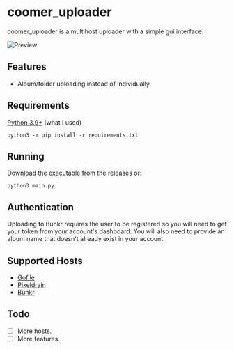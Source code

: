 # coomer_uploader

coomer_uploader is a multihost uploader with a simple gui interface.

![Preview](https://images2.imgbox.com/55/f8/Rx6c7mm3_o.jpg)

## Features

 - Album/folder uploading instead of individually.

## Requirements

[Python 3.9+](https://www.python.org/) (what i used)

`python3 -m pip install -r requirements.txt`

## Running

Download the executable from the releases or:

`python3 main.py`

## Authentication

Uploading to Bunkr requires the user to be registered so you will need to get your
token from your account's dashboard. You will also need to provide an album name
that doesn't already exist in your account.

## Supported Hosts

- [Gofile](https://gofile.io/)
- [Pixeldrain](https://pixeldrain.com/)
- [Bunkr](https://bunkr.su/)

## Todo

- [ ] More hosts.
- [ ] More features.
